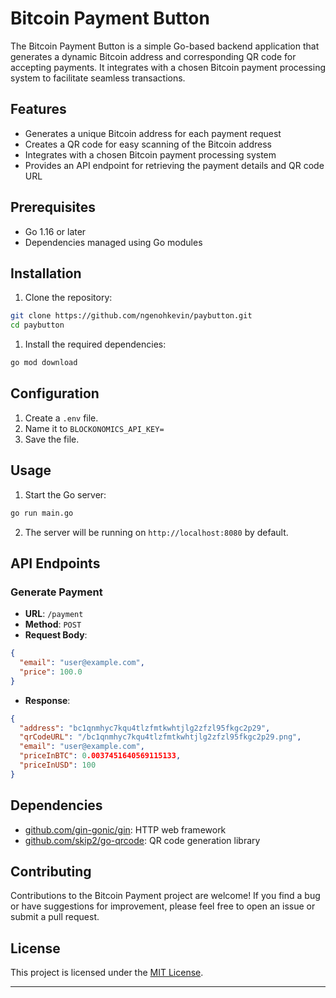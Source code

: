 # Bitcoin Payment Button

The Bitcoin Payment Button is a simple Go-based backend application that generates a dynamic Bitcoin address and
corresponding QR code for accepting payments. It integrates with a chosen Bitcoin payment processing system to
facilitate seamless transactions.

## Features

- Generates a unique Bitcoin address for each payment request
- Creates a QR code for easy scanning of the Bitcoin address
- Integrates with a chosen Bitcoin payment processing system
- Provides an API endpoint for retrieving the payment details and QR code URL

## Prerequisites

- Go 1.16 or later
- Dependencies managed using Go modules

## Installation

1. Clone the repository:

```bash
git clone https://github.com/ngenohkevin/paybutton.git
cd paybutton
```

1. Install the required dependencies:

```bash
go mod download
```

## Configuration

1. Create a `.env` file.
2. Name it to `BLOCKONOMICS_API_KEY=`
3. Save the file.

## Usage

1. Start the Go server:

```bash
go run main.go
```

2. The server will be running on `http://localhost:8080` by default.

## API Endpoints

### Generate Payment

- **URL**: `/payment`
- **Method**: `POST`
- **Request Body**:

```json
{
  "email": "user@example.com",
  "price": 100.0
}
```

- **Response**:

```json
{
  "address": "bc1qnmhyc7kqu4tlzfmtkwhtjlg2zfzl95fkgc2p29",
  "qrCodeURL": "/bc1qnmhyc7kqu4tlzfmtkwhtjlg2zfzl95fkgc2p29.png",
  "email": "user@example.com",
  "priceInBTC": 0.0037451640569115133,
  "priceInUSD": 100
}
```

## Dependencies

- [github.com/gin-gonic/gin](https://github.com/gin-gonic/gin): HTTP web framework
- [github.com/skip2/go-qrcode](https://github.com/skip2/go-qrcode): QR code generation library

## Contributing

Contributions to the Bitcoin Payment project are welcome! If you find a bug or have suggestions for improvement, please
feel free to open an issue or submit a pull request.

## License

This project is licensed under the [MIT License](LICENSE).

---
